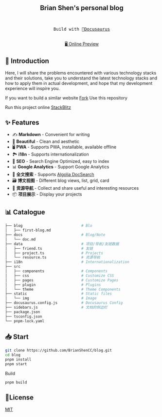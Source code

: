 <h2 align="center">
Brian Shen's personal blog
</h2><br>

<pre align="center">
 Build with 🦖<a href="https://docusaurus.io/">Docusaurus</a> 
</pre>

<p align="center">
<br>
<a href="https://brianshen.cc/">🖥 Online Preview</a>

## 👋 Introduction

Here, I will share the problems encountered with various technology stacks and their solutions, take you to understand the latest technology stacks and how to apply them in actual development, and hope that my development experience will inspire you.

If you want to build a similar website [Fork](https://github.com/BrianShenCC/blog/fork) Use this repository

Run this project online [StackBlitz](https://stackblitz.com/github/HaoxiangShen/blog)

## ✨ Features

- ✍️ **Markdown** - Convenient for writing
- 🎨 **Beautiful** - Clean and aesthetic
- 🖥️ **PWA** - Supports PWA, installable, available offline
- 🏞️ **i18n** - Supports internationalization
- 💯 **SEO** - Search Engine Optimized, easy to index
- 📊 **Google Analytics** - Support Google Analytics
- 🔎 **全文搜索** - Supports [Algolia DocSearch](https://github.com/algolia/docsearch)
- 🗃️ **博文视图** - Different blog views, list, grid, card
- 🌈 **资源导航** - Collect and share useful and interesting resources
- 📦 **项目展示** - Display your projects

## 📊 Catalogue

```bash
├── blog                           # Blo
│   ├── first-blog.md
├── docs                           # Blog/Note
│   └── doc.md
├── data                           # 项目/导航/友链数据
│   ├── friend.ts                  # 友链
│   ├── project.ts                 # Projects
│   └── resource.ts                # 资源导航
├── i18n                           # Internationalization
├── src
│   ├── components                 # Components
│   ├── css                        # Customize CSS
│   ├── pages                      # Customize Pages
│   ├── plugin                     # Plugins
│   └── theme                      # Theme Components
├── static                         # Static files
│   └── img                        # Image
├── docusaurus.config.js           # Docusaurus Config
├── sidebars.js                    # 文档的侧边栏
├── package.json
├── tsconfig.json
└── pnpm-lock.yaml
```

## 📥 Start

```sh
git clone https://github.com/BrianShenCC/blog.git
cd blog
pnpm install
pnpm start
```

Build

```sh
pnpm build
```

## 📝License

[MIT](./LICENSE)
